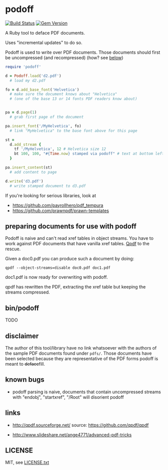 
# podoff

[![Build Status](https://secure.travis-ci.org/jmettraux/podoff.png)](http://travis-ci.org/jmettraux/podoff)
[![Gem Version](https://badge.fury.io/rb/podoff.png)](http://badge.fury.io/rb/podoff)

A Ruby tool to deface PDF documents.

Uses "incremental updates" to do so.

Podoff is used to write over PDF documents. Those documents should first be uncompressed (and recompressed) (how? see [below](#preparing-documents-for-use-with-podoff))

```ruby
require 'podoff'

d = Podoff.load('d2.pdf')
  # load my d2.pdf

fo = d.add_base_font('Helvetica')
  # make sure the document knows about "Helvetica"
  # (one of the base 13 or 14 fonts PDF readers know about)


pa = d.page(1)
  # grab first page of the document

pa.insert_font('/MyHelvetica', fo)
  # link "MyHelvetica" to the base font above for this page

st =
  d.add_stream {
    tf '/MyHelvetica', 12 # Helvetica size 12
    bt 100, 100, "#{Time.now} stamped via podoff" # text at bottom left
  }

pa.insert_content(st)
  # add content to page

d.write('d3.pdf')
  # write stamped document to d3.pdf
```

If you're looking for serious libraries, look at

* https://github.com/payrollhero/pdf_tempura
* https://github.com/prawnpdf/prawn-templates


## preparing documents for use with podoff

Podoff is naive and can't read xref tables in object streams. You have to work against PDF documents that have vanilla xref tables. [Qpdf](http://qpdf.sourceforge.net/) to the rescue.

Given a doc0.pdf you can produce such a document by doing:
```
qpdf --object-streams=disable doc0.pdf doc1.pdf
```
doc1.pdf is now ready for overwriting with podoff.

qpdf has rewritten the PDF, extracting the xref table but keeping the streams compressed.


## bin/podoff

TODO


## disclaimer

The author of this tool/library have no link whatsoever with the authors of the sample PDF documents found under `pdfs/`. Those documents have been selected because they are representative of the PDF forms podoff is meant to ~~deface~~fill.


## known bugs

* podoff parsing is naive, documents that contain uncompressed streams with "endobj", "startxref", "/Root" will disorient podoff


## links

* http://qpdf.sourceforge.net/ source: https://github.com/qpdf/qpdf

* http://www.slideshare.net/ange4771/advanced-pdf-tricks


## LICENSE

MIT, see [LICENSE.txt](LICENSE.txt)

